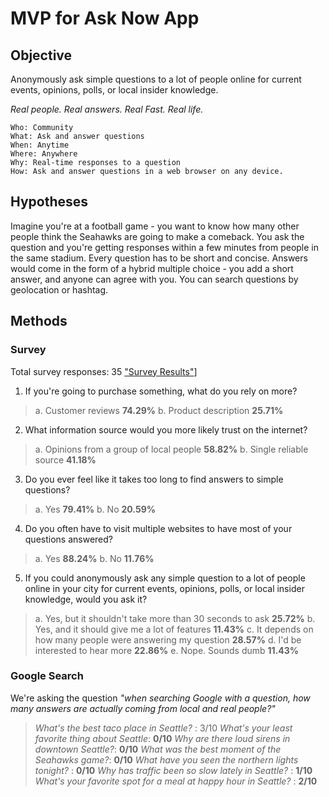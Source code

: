 # MVP for Ask Now App

## Objective
Anonymously ask simple questions to a lot of people online for current events, opinions, polls, or local insider knowledge.

*Real people. Real answers. Real Fast. Real life.*

```
Who: Community
What: Ask and answer questions
When: Anytime
Where: Anywhere
Why: Real-time responses to a question
How: Ask and answer questions in a web browser on any device.
```

## Hypotheses
Imagine you're at a football game - you want to know how many other people think the Seahawks are going to make a comeback. You ask the question and you're getting responses within a few minutes from people in the same stadium. Every question has to be short and concise. Answers would come in the form of a hybrid multiple choice - you add a short answer, and anyone can agree with you. You can search questions by geolocation or hashtag.

## Methods

### Survey
Total survey responses: 35
["Survey Results"](https://www.surveymonkey.com/results/SM-YXJDGDLV/)]

1. If you're going to purchase something, what do you rely on more?
  >  a. Customer reviews **74.29%**
  >  b. Product description **25.71%**

2. What information source would you more likely trust on the internet?
  >  a. Opinions from a group of local people **58.82%**
  >  b. Single reliable source **41.18%**

3. Do you ever feel like it takes too long to find answers to simple questions?
  >  a. Yes **79.41%**
  >  b. No **20.59%**

4. Do you often have to visit multiple websites to have most of your questions answered?
  >  a. Yes **88.24%**
  >  b. No **11.76%**

5. If you could anonymously ask any simple question to a lot of people online in your city for current events, opinions, polls, or local insider knowledge, would you ask it?
  >  a. Yes, but it shouldn't take more than 30 seconds to ask **25.72%**
  >  b. Yes, and it should give me a lot of features **11.43%**
  >  c. It depends on how many people were answering my question **28.57%**
  >  d. I'd be interested to hear more **22.86%**
  >  e. Nope. Sounds dumb **11.43%**


### Google Search

We're asking the question *"when searching Google with a question, how many answers are actually coming from local and real people?"*

> *What's the best taco place in Seattle?* : 3/10
> *What's your least favorite thing about Seattle*: **0/10**
> *Why are there loud sirens in downtown Seattle?*: **0/10**
> *What was the best moment of the Seahawks game?*: **0/10**
> *What have you seen the northern lights tonight?* : **0/10**
> *Why has traffic been so slow lately in Seattle?* : **1/10**
> *What's your favorite spot for a meal at happy hour in Seattle?* : **2/10**
